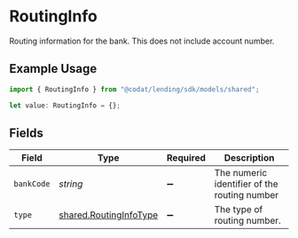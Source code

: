 # RoutingInfo

Routing information for the bank. This does not include account number.

## Example Usage

```typescript
import { RoutingInfo } from "@codat/lending/sdk/models/shared";

let value: RoutingInfo = {};
```

## Fields

| Field                                                                   | Type                                                                    | Required                                                                | Description                                                             |
| ----------------------------------------------------------------------- | ----------------------------------------------------------------------- | ----------------------------------------------------------------------- | ----------------------------------------------------------------------- |
| `bankCode`                                                              | *string*                                                                | :heavy_minus_sign:                                                      | The numeric identifier of the routing number                            |
| `type`                                                                  | [shared.RoutingInfoType](../../../sdk/models/shared/routinginfotype.md) | :heavy_minus_sign:                                                      | The type of routing number.                                             |